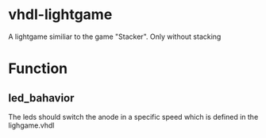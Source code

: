 # vhdl-lightgame
A lightgame similiar to the game "Stacker". Only without stacking

# Function

## led_bahavior
The leds should switch the anode in a specific speed which is defined in the lighgame.vhdl